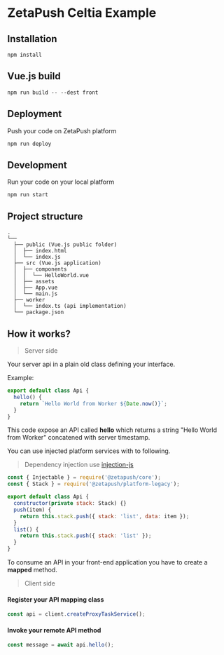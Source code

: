 # ZetaPush Celtia Example

## Installation

```console
npm install
```

## Vue.js build

```console
npm run build -- --dest front
```

## Deployment

Push your code on ZetaPush platform

```console
npm run deploy
```

## Development

Run your code on your local platform

```console
npm run start
```

## Project structure

```console
.
└──
  ├── public (Vue.js public folder)
  │  ├── index.html
  │  └── index.js
  ├── src (Vue.js application)
  │  ├── components
  │  │	└── HelloWorld.vue
  │  ├── assets
  │  ├── App.vue
  │  └── main.js
  ├── worker
  │  └── index.ts (api implementation)
  └── package.json
```

## How it works?

> Server side

Your server api in a plain old class defining your interface.

Example:

```js
export default class Api {
  hello() {
    return `Hello World from Worker ${Date.now()}`;
  }
}
```

This code expose an API called **hello** which returns a string "Hello World from Worker" concatened with server timestamp.

You can use injected platform services with to following.

> Dependency injection use [injection-js](https://github.com/mgechev/injection-js)

```js
const { Injectable } = require('@zetapush/core');
const { Stack } = require('@zetapush/platform-legacy');

export default class Api {
  constructor(private stack: Stack) {}
  push(item) {
    return this.stack.push({ stack: 'list', data: item });
  }
  list() {
    return this.stack.push({ stack: 'list' });
  }
}
```

To consume an API in your front-end application you have to create a **mapped** method.

> Client side

#### Register your API mapping class

```js
const api = client.createProxyTaskService();
```

#### Invoke your remote API method

```js
const message = await api.hello();
```
